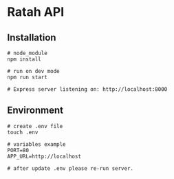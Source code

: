 # Ratah API

## Installation

```
# node_module
npm install

# run on dev mode
npm run start

# Express server listening on: http://localhost:8000
```

## Environment

```
# create .env file
touch .env

# variables example
PORT=80
APP_URL=http://localhost

# after update .env please re-run server.
```
